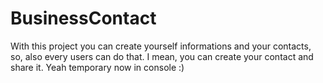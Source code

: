# BusinessContact
With this project you can create yourself informations and your contacts, so, also every users can do that.
I mean, you can create your contact and share it. Yeah temporary now in console :)
